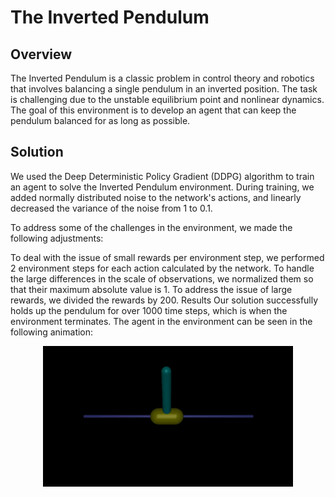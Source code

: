 # The Inverted Pendulum
## Overview
The Inverted Pendulum is a classic problem in control theory and robotics that involves balancing a single pendulum in an inverted position. The task is challenging due to the unstable equilibrium point and nonlinear dynamics. The goal of this environment is to develop an agent that can keep the pendulum balanced for as long as possible.

## Solution
We used the Deep Deterministic Policy Gradient (DDPG) algorithm to train an agent to solve the Inverted Pendulum environment. During training, we added normally distributed noise to the network's actions, and linearly decreased the variance of the noise from 1 to 0.1.

To address some of the challenges in the environment, we made the following adjustments:

To deal with the issue of small rewards per environment step, we performed 2 environment steps for each action calculated by the network.
To handle the large differences in the scale of observations, we normalized them so that their maximum absolute value is 1.
To address the issue of large rewards, we divided the rewards by 200.
Results
Our solution successfully holds up the pendulum for over 1000 time steps, which is when the environment terminates. The agent in the environment can be seen in the following animation:

<p align="center">
  <img src="https://github.com/Jens21/Solving-Gym-with-DDPG/blob/main/MuJoCo/InvertedPendulum/doc/screen.gif" width="400">
</p>

